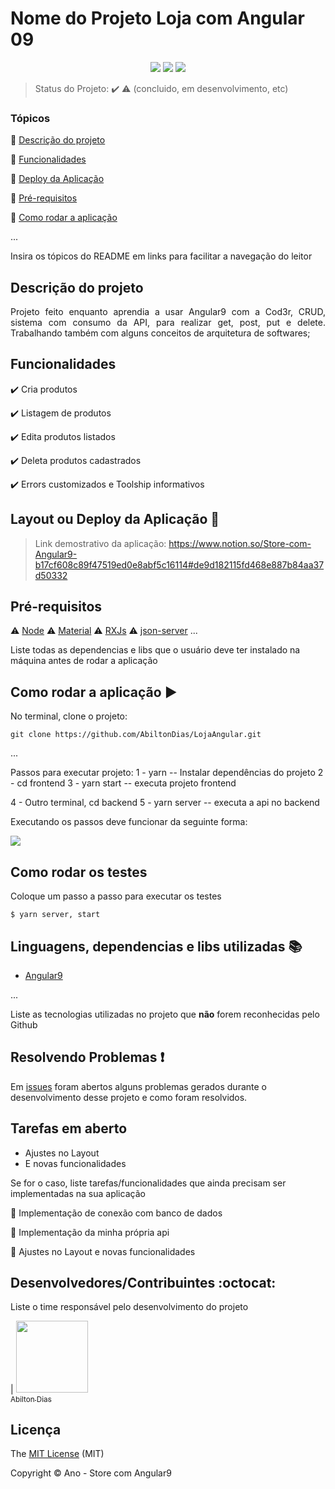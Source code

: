 <h1> Nome do Projeto Loja com Angular 09</h1>

<p align="center">
  <img src="https://img.shields.io/static/v1?label=Angular9&message=framework&color=blue&style=for-the-badge&logo=ANGULAR"/>
   <img src="http://img.shields.io/static/v1?label=STATUS&message=CONCLUIDO&color=GREEN&style=for-the-badge"/>
   <img src="http://img.shields.io/static/v1?label=STATUS&message=EM%20DESENVOLVIMENTO&color=RED&style=for-the-badge"/>
</p>

> Status do Projeto: :heavy_check_mark: :warning: (concluido, em desenvolvimento, etc)

### Tópicos 

:small_blue_diamond: [Descrição do projeto](#descrição-do-projeto)

:small_blue_diamond: [Funcionalidades](#funcionalidades)

:small_blue_diamond: [Deploy da Aplicação](#deploy-da-aplicação-dash)

:small_blue_diamond: [Pré-requisitos](#pré-requisitos)

:small_blue_diamond: [Como rodar a aplicação](#como-rodar-a-aplicação-arrow_forward)

... 

Insira os tópicos do README em links para facilitar a navegação do leitor

## Descrição do projeto 

<p align="justify">
  Projeto feito enquanto aprendia a usar Angular9 com a Cod3r, CRUD,
  sistema com consumo da API, para realizar get, post, put e delete.
  Trabalhando também com alguns conceitos de arquitetura de softwares;
</p>

## Funcionalidades

:heavy_check_mark: Cria produtos  

:heavy_check_mark: Listagem de produtos  

:heavy_check_mark: Edita produtos listados  

:heavy_check_mark: Deleta produtos cadastrados 

:heavy_check_mark: Errors customizados e Toolship informativos 

## Layout ou Deploy da Aplicação :dash:

> Link demostrativo da aplicação:
https://www.notion.so/Store-com-Angular9-b17cf608c89f47519ed0e8abf5c16114#de9d182115fd468e887b84aa37d50332

## Pré-requisitos

:warning: [Node](https://nodejs.org/en/download/)
:warning: [Material](https://material.angular.io/guide/getting-started)
:warning: [RXJs](https://angular.io/guide/rx-library)
:warning: [json-server](https://www.npmjs.com/package/json-server)
...

Liste todas as dependencias e libs que o usuário deve ter instalado na máquina antes de rodar a aplicação 

## Como rodar a aplicação :arrow_forward:

No terminal, clone o projeto: 

```
git clone https://github.com/AbiltonDias/LojaAngular.git
```

... 

Passos para executar projeto:
1 - yarn -- Instalar dependências do projeto
2 - cd frontend
3 - yarn start -- executa projeto frontend 

4 - Outro terminal, cd backend
5 - yarn server -- executa a api no backend

Executando os passos deve funcionar da seguinte forma:

<img src="https://s3.us-west-2.amazonaws.com/secure.notion-static.com/c46ba055-d3d5-49fc-b5ec-fd0d9783ce45/Frontend.gif?X-Amz-Algorithm=AWS4-HMAC-SHA256&X-Amz-Credential=AKIAT73L2G45O3KS52Y5%2F20210526%2Fus-west-2%2Fs3%2Faws4_request&X-Amz-Date=20210526T024802Z&X-Amz-Expires=86400&X-Amz-Signature=93a9b3e6a483e0e92055511858f1a6ab7b8a0e75eca60f68f6f3228a70513e8d&X-Amz-SignedHeaders=host&response-content-disposition=filename%20%3D%22Frontend.gif%22" >

## Como rodar os testes

Coloque um passo a passo para executar os testes

```
$ yarn server, start
```

## Linguagens, dependencias e libs utilizadas :books:

- [Angular9](https://angular.io/docs)

...

Liste as tecnologias utilizadas no projeto que **não** forem reconhecidas pelo Github 

## Resolvendo Problemas :exclamation:

Em [issues]() foram abertos alguns problemas gerados durante o desenvolvimento desse projeto e como foram resolvidos. 

## Tarefas em aberto
- Ajustes no Layout
- E novas funcionalidades 

Se for o caso, liste tarefas/funcionalidades que ainda precisam ser implementadas na sua aplicação

:memo: Implementação de conexão com banco de dados 

:memo: Implementação da minha própria api 

:memo: Ajustes no Layout e novas funcionalidades 

## Desenvolvedores/Contribuintes :octocat:

Liste o time responsável pelo desenvolvimento do projeto

| [<img src="https://avatars.githubusercontent.com/u/14594735?s=60&v=4" width=115><br><sub>Abilton Dias</sub>](https://github.com/AbiltonDias) 


## Licença 

The [MIT License]() (MIT)

Copyright :copyright: Ano - Store com Angular9
